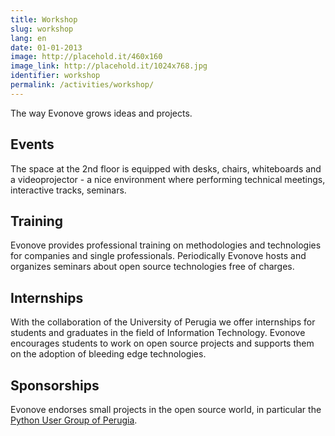```yaml
---
title: Workshop
slug: workshop
lang: en
date: 01-01-2013
image: http://placehold.it/460x160
image_link: http://placehold.it/1024x768.jpg
identifier: workshop
permalink: /activities/workshop/
---
```


The way Evonove grows ideas and projects.

Events
------

The space at the 2nd floor is equipped with desks, chairs, whiteboards and a
videoprojector - a nice environment where performing technical meetings,
interactive tracks, seminars.

Training
--------

Evonove provides professional training on methodologies and technologies for
companies and single professionals. Periodically Evonove hosts and organizes
seminars about open source technologies free of charges.

Internships
-----------

With the collaboration of the University of Perugia we offer internships for
students and graduates in the field of Information Technology. Evonove
encourages students to work on open source projects and supports them on
the adoption of bleeding edge technologies.

Sponsorships
------------

Evonove endorses small projects in the open source world, in particular
the [Python User Group of Perugia](http://pypg.org).
